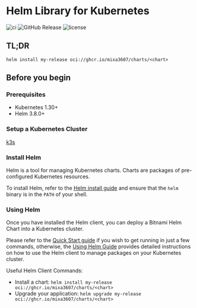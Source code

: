 # Helm Library for Kubernetes
![ci](https://img.shields.io/github/actions/workflow/status/mixa3607/charts/push-master.yml?branch=master&style=flat-square)
![GitHub Release](https://img.shields.io/github/v/release/mixa3607/charts?display_name=tag&style=flat-square)
![license](https://img.shields.io/github/license/mixa3607/charts?style=flat-square)

## TL;DR

```console
helm install my-release oci://ghcr.io/mixa3607/charts/<chart>
```

## Before you begin

### Prerequisites

- Kubernetes 1.30+
- Helm 3.8.0+

### Setup a Kubernetes Cluster

[k3s](https://github.com/k3s-io/k3s/)

### Install Helm

Helm is a tool for managing Kubernetes charts. Charts are packages of pre-configured Kubernetes resources.

To install Helm, refer to the [Helm install guide](https://github.com/helm/helm#install) and ensure that the `helm` binary is in the `PATH` of your shell.

### Using Helm

Once you have installed the Helm client, you can deploy a Bitnami Helm Chart into a Kubernetes cluster.

Please refer to the [Quick Start guide](https://helm.sh/docs/intro/quickstart/) if you wish to get running in just a few commands, otherwise, the [Using Helm Guide](https://helm.sh/docs/intro/using_helm/) provides detailed instructions on how to use the Helm client to manage packages on your Kubernetes cluster.

Useful Helm Client Commands:

- Install a chart: `helm install my-release oci://ghcr.io/mixa3607/charts/<chart>`
- Upgrade your application: `helm upgrade my-release oci://ghcr.io/mixa3607/charts/<chart>`
